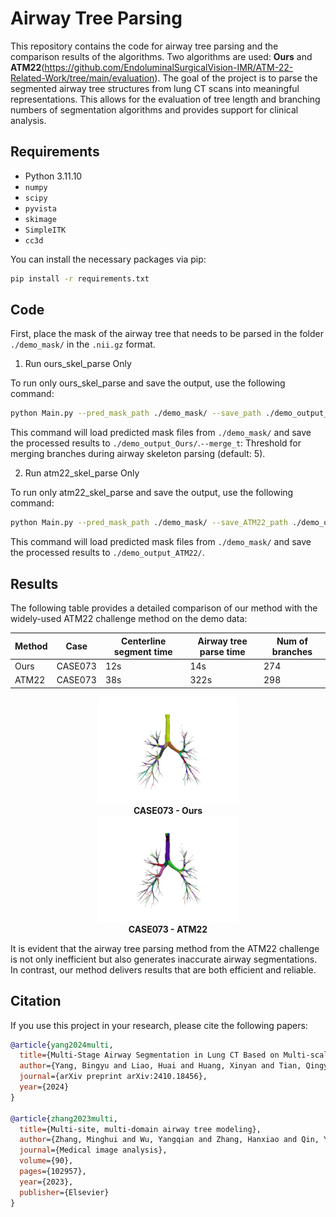 # Airway Tree Parsing

This repository contains the code for airway tree parsing and the comparison results of the algorithms. Two algorithms are used: **Ours** and **ATM22**(https://github.com/EndoluminalSurgicalVision-IMR/ATM-22-Related-Work/tree/main/evaluation). The goal of the project is to parse the segmented airway tree structures from lung CT scans into meaningful representations. This allows for the evaluation of tree length and branching numbers of segmentation algorithms and provides support for clinical analysis.

## Requirements

- Python 3.11.10
- `numpy`
- `scipy`
- `pyvista`
- `skimage`
- `SimpleITK`
- `cc3d`

You can install the necessary packages via pip:

```bash
pip install -r requirements.txt
```

## Code

First, place the mask of the airway tree that needs to be parsed in the folder `./demo_mask/` in the `.nii.gz` format.

1. Run ours_skel_parse Only

To run only ours_skel_parse and save the output, use the following command:

```bash
python Main.py --pred_mask_path ./demo_mask/ --save_path ./demo_output_Ours/ --merge_t 5
```
This command will load predicted mask files from `./demo_mask/` and save the processed results to `./demo_output_Ours/`.`--merge_t`: Threshold for merging branches during airway skeleton parsing (default: 5).


2. Run atm22_skel_parse Only

To run only atm22_skel_parse and save the output, use the following command:

```bash
python Main.py --pred_mask_path ./demo_mask/ --save_ATM22_path ./demo_output_ATM22/

```
This command will load predicted mask files from `./demo_mask/` and save the processed results to `./demo_output_ATM22/`.

## Results

The following table provides a detailed comparison of our method with the widely-used ATM22 challenge method on the demo data:

| Method             | Case      | Centerline segment time | Airway tree parse time | Num of branches |
|--------------------|--------------|-----------------------|-------------|---------------|
| Ours    | CASE073       | 12s                | 14s   | 274        |
| ATM22    | CASE073       | 38s                | 322s   | 298         |


<div style="text-align: center;">
  <img src="./demo_output_Ours/CASE073.gif" alt="CASE073-Ours" width="45%">
  <div><b>CASE073 - Ours</b></div>
</div>

<div style="text-align: center;">
  <img src="./demo_output_ATM22/CASE073.gif" alt="CASE073-ATM22" width="45%">
  <div><b>CASE073 - ATM22</b></div>
</div>

<!-- <div style="text-align: center;">
  <img src="./demo_output_Ours/AIIB23_77.gif" alt="AIIB23_77-Ours" width="45%">
  <div><b>AIIB23_77 - Ours</b></div>
</div>

<div style="text-align: center;">
  <img src="./demo_output_ATM22/AIIB23_77.gif" alt="AIIB23_77-ATM22" width="45%">
  <div><b>AIIB23_77 - ATM22</b></div>
</div> -->

It is evident that the airway tree parsing method from the ATM22 challenge is not only inefficient but also generates inaccurate airway segmentations. In contrast, our method delivers results that are both efficient and reliable.

## Citation

If you use this project in your research, please cite the following papers:

```bibtex
@article{yang2024multi,
  title={Multi-Stage Airway Segmentation in Lung CT Based on Multi-scale Nested Residual UNet},
  author={Yang, Bingyu and Liao, Huai and Huang, Xinyan and Tian, Qingyao and Wu, Jinlin and Hu, Jingdi and Liu, Hongbin},
  journal={arXiv preprint arXiv:2410.18456},
  year={2024}
}

@article{zhang2023multi,
  title={Multi-site, multi-domain airway tree modeling},
  author={Zhang, Minghui and Wu, Yangqian and Zhang, Hanxiao and Qin, Yulei and Zheng, Hao and Tang, Wen and Arnold, Corey and Pei, Chenhao and Yu, Pengxin and Nan, Yang and others},
  journal={Medical image analysis},
  volume={90},
  pages={102957},
  year={2023},
  publisher={Elsevier}
}
```
